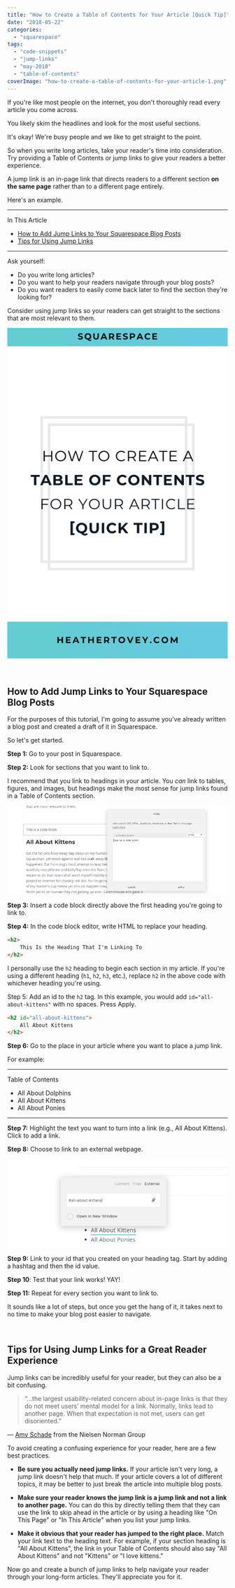 ```yaml
---
title: "How to Create a Table of Contents for Your Article [Quick Tip]"
date: "2018-05-22"
categories: 
  - "squarespace"
tags: 
  - "code-snippets"
  - "jump-links"
  - "may-2018"
  - "table-of-contents"
coverImage: "how-to-create-a-table-of-contents-for-your-article-1.png"
---
```


If you're like most people on the internet, you don't thoroughly read every article you come across.

You likely skim the headlines and look for the most useful sections.

It's okay! We're busy people and we like to get straight to the point.

So when you write long articles, take your reader's time into consideration. Try providing a Table of Contents or jump links to give your readers a better experience.

A jump link is an in-page link that directs readers to a different section **on the same page** rather than to a different page entirely.

Here's an example.

* * *

In This Article

- [How to Add Jump Links to Your Squarespace Blog Posts](#how-to-add-jump-links)
- [Tips for Using Jump Links](#tips-for-using-jump-links)

* * *

Ask yourself:

- Do you write long articles?
- Do you want to help your readers navigate through your blog posts?
- Do you want readers to easily come back later to find the section they're looking for?

Consider using jump links so your readers can get straight to the sections that are most relevant to them.

![ How to Create a Table of Contents For Your Article Using Jump Links [Quick Tip] ](./images/how-to-create-a-table-of-contents-for-your-article.png)

 

## How to Add Jump Links to Your Squarespace Blog Posts

For the purposes of this tutorial, I'm going to assume you've already written a blog post and created a draft of it in Squarespace.

So let's get started.

**Step 1:** Go to your post in Squarespace.

**Step 2:** Look for sections that you want to link to.

I recommend that you link to headings in your article. You _can_ link to tables, figures, and images, but headings make the most sense for jump links found in a Table of Contents section.

![ Code block has been inserted directly above the ](./images/insert-a-code-block.png)

**Step 3:** Insert a code block directly above the first heading you're going to link to.

**Step 4:** In the code block editor, write HTML to replace your heading.

```html
<h2>
    This Is the Heading That I'm Linking To
</h2>
```

I personally use the `h2` heading to begin each section in my article. If you're using a different heading (`h1`, `h2`, `h3`, etc.), replace `h2` in the above code with whichever heading you're using.

Step 5: Add an id to the `h2` tag. In this example, you would add `id="all-about-kittens"` with no spaces. Press Apply.

```html
<h2 id="all-about-kittens">
    All About Kittens
</h2>
```

**Step 6:** Go to the place in your article where you want to place a jump link.

For example:

* * *

Table of Contents

- All About Dolphins
- All About Kittens
- All About Ponies

* * *

**Step 7:** Highlight the text you want to turn into a link (e.g., All About Kittens). Click to add a link.

**Step 8:** Choose to link to an external webpage.

![ An anchor link is being created by typing ](./images/add-a-jump-link.png)

**Step 9:** Link to your id that you created on your heading tag. Start by adding a hashtag and then the id value.

**Step 10**: Test that your link works! YAY!

**Step 11:** Repeat for every section you want to link to.

It sounds like a lot of steps, but once you get the hang of it, it takes next to no time to make your blog post easier to navigate.

 

## Tips for Using Jump Links for a Great Reader Experience

Jump links can be incredibly useful for your reader, but they can also be a bit confusing.

> “...the largest usability-related concern about in-page links is that they do not meet users’ mental model for a link. Normally, links lead to another page. When that expectation is not met, users can get disoriented.”

— [Amy Schade](https://www.nngroup.com/articles/in-page-links/) from the Nielsen Norman Group

To avoid creating a confusing experience for your reader, here are a few best practices.

- **Be sure you actually need jump links.** If your article isn't very long, a jump link doesn't help that much. If your article covers a lot of different topics, it may be better to just break the article into multiple blog posts.
    
- **Make sure your reader knows the jump link is a jump link and not a link to another page.** You can do this by directly telling them that they can use the link to skip ahead in the article or by using a heading like "On This Page" or "In This Article" when you list your jump links.
    
- **Make it obvious that your reader has jumped to the right place.** Match your link text to the heading text. For example, if your section heading is "All About Kittens", the link in your Table of Contents should also say "All About Kittens" and not "Kittens" or "I love kittens."
    

Now go and create a bunch of jump links to help navigate your reader through your long-form articles. They'll appreciate you for it.